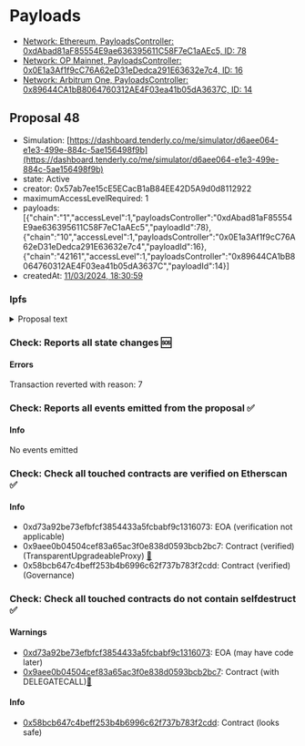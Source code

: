 # Payloads

- [Network: Ethereum, PayloadsController: 0xdAbad81aF85554E9ae636395611C58F7eC1aAEc5, ID: 78](/reports/payloads/1/0xdAbad81aF85554E9ae636395611C58F7eC1aAEc5/78.md)
- [Network: OP Mainnet, PayloadsController: 0x0E1a3Af1f9cC76A62eD31eDedca291E63632e7c4, ID: 16](/reports/payloads/10/0x0E1a3Af1f9cC76A62eD31eDedca291E63632e7c4/16.md)
- [Network: Arbitrum One, PayloadsController: 0x89644CA1bB8064760312AE4F03ea41b05dA3637C, ID: 14](/reports/payloads/42161/0x89644CA1bB8064760312AE4F03ea41b05dA3637C/14.md)

## Proposal 48

- Simulation: [https://dashboard.tenderly.co/me/simulator/d6aee064-e1e3-499e-884c-5ae156498f9b](https://dashboard.tenderly.co/me/simulator/d6aee064-e1e3-499e-884c-5ae156498f9b)
- state: Active
- creator: 0x57ab7ee15cE5ECacB1aB84EE42D5A9d0d8112922
- maximumAccessLevelRequired: 1
- payloads: [{"chain":"1","accessLevel":1,"payloadsController":"0xdAbad81aF85554E9ae636395611C58F7eC1aAEc5","payloadId":78},{"chain":"10","accessLevel":1,"payloadsController":"0x0E1a3Af1f9cC76A62eD31eDedca291E63632e7c4","payloadId":16},{"chain":"42161","accessLevel":1,"payloadsController":"0x89644CA1bB8064760312AE4F03ea41b05dA3637C","payloadId":14}]
- createdAt: [11/03/2024, 18:30:59](https://etherscan.io/tx/0x749f063ce435b737df50439f3c5dd3081a54eefd6d2037337fa6b763159706b6)

### Ipfs

<details>
  <summary>Proposal text</summary>
  
  
## Simple Summary

The following proposal plans to add Contango Protocol, Cian Protocol and Index Coop as whitelisted actors of the Flashborrowers of Aave V3 on Ethereum, Arbitrum, and Optimism liquidity pools.

## Motivation

[Contango Protocol ](https://app.contango.xyz/) is a Dapp that builds perps by automating looping strategies, through Flash Loans. When a trader opens a position, the protocol borrows on the money market, swaps on the spot market, then lends back on the money market, allowing users to actively manage and take leveraged positions on Aave and other protocols.

[Cian Protocol ](https://cian.app/) is a decentralized automation platform that helps users onboard complex crypto delta-neutral yield strategies in one simple transaction.

[Index Coop](https://indexcoop.com/) is an EVM based protocol that enables easy access to complex DeFi strategies by translating them into ERC20 tokens

Another Aave-Aligned protocol has been added to this proposal in the context of upcoming synergies and partnerships.

If this proposal is implemented, all flashLoan fees for Contango Protocol, Cian Protocol and Index Coop users using Aave would be waived.

The Aave-Chan initiative believes that any incurred lost potential revenue will be compensated by the increased competitiveness of the Aave Protocol and the increased borrow volume.

Currently, every flashloan has a 9 bps fee that rewards liquidity providers in Aave. While flashloans were created by Aave, the ecosystem as a whole has replicated this feature, and most protocols do not implement any fees.

The ACI does not support waiving the fees for flashloans in general, as we firmly believe that users’ funds used, even in the context of a single transaction, should be rewarded.

However, some strategic use cases of V3, such as emode, are very fee-sensitive as they mobilize high leverage. Waiving the Contango Protocol, Cian Protocol and Index Coop flashloan fees is expected to make these strategies more convenient and profitable, leading to increased borrow volume and thus increased Aave DAO revenue.

## Specification

Whitelist Contango Protocol, Cian Protocol and Index Coop as part of FlashBorrowers of Aave V3 on Ethereum, Arbitrum & Optimism liquidity pools.

This proposal aims to implement a single AIP, utilizing three similar payloads (one for each network), which will call addFlashBorrower() on the ACL_MANAGER contract.

This AIP grants permission to whitelist any Contango Protocol, Cian Protocol and Index Coop contract for all use cases, such as leveraged positions, EMODE, debt and collateral swaps, with one exception: no smart-contract that migrates a position outside of the Aave ecosystem is eligible for whitelisting.

This AIP will whitelist the following contracts:

| Network  | Protocol   | Address                                                                                                                          | Contract Name                    |
| -------- | ---------- | -------------------------------------------------------------------------------------------------------------------------------- | -------------------------------- |
| Ethereum | Index Coop | [0x45c00508C14601fd1C1e296eB3C0e3eEEdCa45D0](https://etherscan.io/address/0x45c00508C14601fd1C1e296eB3C0e3eEEdCa45D0)            | FlashMintLeveraged               |
| Ethereum | Index Coop | [0x6e8ac99B2ec2e08600c7d0Aab970f31e9b11957a](https://etherscan.io/address/0x6e8ac99B2ec2e08600c7d0Aab970f31e9b11957a)            | ETH2x-FLI AaveMigrationExtension |
| Ethereum | Index Coop | [0x3a657Ec8a755d2E43DDbfDeaDc15899EDaf8dcf8](https://etherscan.io/address/0x3a657Ec8a755d2E43DDbfDeaDc15899EDaf8dcf8)            | BTC2x-FLI AaveMigrationExtension |
| Ethereum | CIAN       | [0x85105b7E11c442Ca6fF6b4d90d7a439f68376Ac4](https://etherscan.io/address/0x85105b7e11c442ca6ff6b4d90d7a439f68376ac4)            | FlashloanHelper                  |
| Ethereum | Contango   | [0xab515542d621574f9b5212d50593cD0C07e641bD](https://etherscan.io/address/0xab515542d621574f9b5212d50593cD0C07e641bD)            | PermissionedAaveWrapper          |
| Arbitrum | Contango   | [0x5e2aDC1F256f990D73a69875E06AF8A8404e3a03](https://arbiscan.io/address/0x5e2aDC1F256f990D73a69875E06AF8A8404e3a03)             | PermissionedAaveWrapper          |
| Optimism | Contango   | [0xab515542d621574f9b5212d50593cD0C07e641bD](https://optimistic.etherscan.io/address/0xab515542d621574f9b5212d50593cd0c07e641bd) | PermissionedAaveWrapper          |

## References

- Implementation: [AaveV3Ethereum](https://github.com/bgd-labs/aave-proposals-v3/blob/7fd20f9b5876309cec8fafdf78080e258ce938c4/src/20240306_Multi_AddFlashborrowers/AaveV3Ethereum_AddFlashborrowers_20240306.sol), [AaveV3Optimism](https://github.com/bgd-labs/aave-proposals-v3/blob/7fd20f9b5876309cec8fafdf78080e258ce938c4/src/20240306_Multi_AddFlashborrowers/AaveV3Optimism_AddFlashborrowers_20240306.sol), [AaveV3Arbitrum](https://github.com/bgd-labs/aave-proposals-v3/blob/7fd20f9b5876309cec8fafdf78080e258ce938c4/src/20240306_Multi_AddFlashborrowers/AaveV3Arbitrum_AddFlashborrowers_20240306.sol)
- Tests: [AaveV3Ethereum](https://github.com/bgd-labs/aave-proposals-v3/blob/7fd20f9b5876309cec8fafdf78080e258ce938c4/src/20240306_Multi_AddFlashborrowers/AaveV3Ethereum_AddFlashborrowers_20240306.t.sol), [AaveV3Optimism](https://github.com/bgd-labs/aave-proposals-v3/blob/7fd20f9b5876309cec8fafdf78080e258ce938c4/src/20240306_Multi_AddFlashborrowers/AaveV3Optimism_AddFlashborrowers_20240306.t.sol), [AaveV3Arbitrum](https://github.com/bgd-labs/aave-proposals-v3/blob/7fd20f9b5876309cec8fafdf78080e258ce938c4/src/20240306_Multi_AddFlashborrowers/AaveV3Arbitrum_AddFlashborrowers_20240306.t.sol)
- [Snapshot](https://snapshot.org/#/aave.eth/proposal/0x09bb9e7cffc974d330d82ce7a0b0502b573d6f3b4f839ea15d6629613901e96d)
- [Discussion](https://governance.aave.com/t/arfc-add-contango-protocol-cian-protocol-and-index-coop-to-flashborrowers-on-aave-v3/16478)

## Copyright

Copyright and related rights waived via [CC0](https://creativecommons.org/publicdomain/zero/1.0/).

</details>

### Check: Reports all state changes :sos:

#### Errors

Transaction reverted with reason: 7

### Check: Reports all events emitted from the proposal :white_check_mark:

#### Info

No events emitted

### Check: Check all touched contracts are verified on Etherscan :white_check_mark:

#### Info

- 0xd73a92be73efbfcf3854433a5fcbabf9c1316073: EOA (verification not applicable)
- 0x9aee0b04504cef83a65ac3f0e838d0593bcb2bc7: Contract (verified) (TransparentUpgradeableProxy) [:ghost:](https://github.com/bgd-labs/aave-address-book "GovernanceV3Ethereum.GOVERNANCE")
- 0x58bcb647c4beff253b4b6996c62f737b783f2cdd: Contract (verified) (Governance) 

### Check: Check all touched contracts do not contain selfdestruct :white_check_mark:

#### Warnings

- [0xd73a92be73efbfcf3854433a5fcbabf9c1316073](https://etherscan.io/address/0xd73a92be73efbfcf3854433a5fcbabf9c1316073): EOA (may have code later)
- [0x9aee0b04504cef83a65ac3f0e838d0593bcb2bc7](https://etherscan.io/address/0x9aee0b04504cef83a65ac3f0e838d0593bcb2bc7): Contract (with DELEGATECALL)[:ghost:](https://github.com/bgd-labs/aave-address-book "GovernanceV3Ethereum.GOVERNANCE")

#### Info

- [0x58bcb647c4beff253b4b6996c62f737b783f2cdd](https://etherscan.io/address/0x58bcb647c4beff253b4b6996c62f737b783f2cdd): Contract (looks safe)

